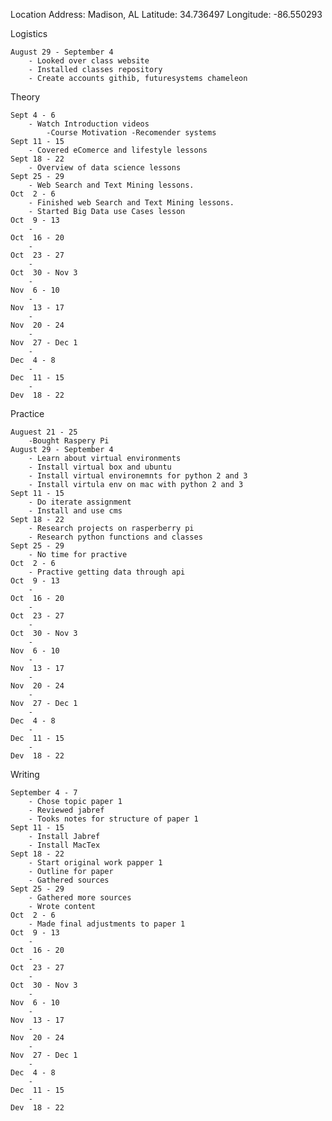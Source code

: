 Location
	Address: Madison, AL
	Latitude: 34.736497
	Longitude: -86.550293

Logistics

	August 29 - September 4
		- Looked over class website
		- Installed classes repository
		- Create accounts githib, futuresystems chameleon
		
	
Theory

	Sept 4 - 6
		- Watch Introduction videos
			-Course Motivation -Recomender systems
	Sept 11 - 15
		- Covered eComerce and lifestyle lessons
	Sept 18 - 22
		- Overview of data science lessons
	Sept 25 - 29
		- Web Search and Text Mining lessons.
	Oct  2 - 6
		- Finished web Search and Text Mining lessons.
		- Started Big Data use Cases lesson
	Oct  9 - 13
		-
	Oct  16 - 20
		-
	Oct  23 - 27
		-
	Oct  30 - Nov 3
		-
	Nov  6 - 10
		-
	Nov  13 - 17
		-
	Nov  20 - 24
		-
	Nov  27 - Dec 1
		-
	Dec  4 - 8
		-
	Dec  11 - 15
		-
	Dev  18 - 22
Practice

	Auguest 21 - 25
		-Bought Raspery Pi
	August 29 - September 4
		- Learn about virtual environments 
		- Install virtual box and ubuntu 
		- Install virtual environemnts for python 2 and 3
		- Install virtula env on mac with python 2 and 3
	Sept 11 - 15
		- Do iterate assignment
		- Install and use cms
	Sept 18 - 22
		- Research projects on rasperberry pi
		- Research python functions and classes 
	Sept 25 - 29
		- No time for practive
	Oct  2 - 6
		- Practive getting data through api
	Oct  9 - 13
		-
	Oct  16 - 20
		-
	Oct  23 - 27
		-
	Oct  30 - Nov 3
		-
	Nov  6 - 10
		-
	Nov  13 - 17
		-
	Nov  20 - 24
		-
	Nov  27 - Dec 1
		-
	Dec  4 - 8
		-
	Dec  11 - 15
		-
	Dev  18 - 22
Writing

	September 4 - 7
		- Chose topic paper 1
		- Reviewed jabref
		- Tooks notes for structure of paper 1		
	Sept 11 - 15
		- Install Jabref
		- Install MacTex
	Sept 18 - 22
		- Start original work papper 1
		- Outline for paper
		- Gathered sources
	Sept 25 - 29
		- Gathered more sources
		- Wrote content 
	Oct  2 - 6
		- Made final adjustments to paper 1
	Oct  9 - 13
		-
	Oct  16 - 20
		-
	Oct  23 - 27
		-
	Oct  30 - Nov 3
		-
	Nov  6 - 10
		-
	Nov  13 - 17
		-
	Nov  20 - 24
		-
	Nov  27 - Dec 1
		-
	Dec  4 - 8
		-
	Dec  11 - 15
		-
	Dev  18 - 22
	







 
